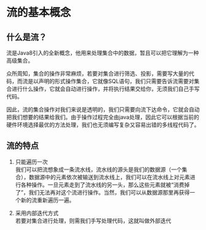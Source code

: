 # 流的基本概念 #

## 什么是流？

流是Java8引入的全新概念，他用来处理集合中的数据，暂且可以把它理解为一种高级集合。  
  
众所周知，集合的操作非常麻烦，若要对集合进行筛选、投影，需要写大量的代码，而流是以声明的形式操作集合，它就像SQL语句，我们只需要告诉流需要对集合进行什么操作，它就会自动进行操作，并将执行结果交给你，无须我们自己手写代码。  
  
因此，流的集合操作对我们来说是透明的，我们只需要向流下达命令，它就会自动把我们想要的结果给我们。由于操作过程完全由java处理，因此它可以根据当前的硬件环境选择最优的方法处理，我们也无须编写复杂又容易出错的多线程代码了。  

## 流的特点
1. 只能遍历一次  
   我们可以把流想象成一条流水线，流水线的源头是我们的数据源（一个集合），数据源中的元素依次被输送到流水线上，我们可以在流水线上对元素进行各种操作。一旦元素走到了流水线的另一头，那么这些元素就被“消费掉了”，我们无法再对这个流进行操作。当然，我们可以从数据源那里再获得一个新的流重新遍历一遍。  

2. 采用内部迭代方式  
   若要对集合进行处理，则需我们手写处理代码，这就叫做外部迭代


